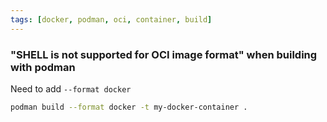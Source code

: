 ```yaml
---
tags: [docker, podman, oci, container, build]
---
```

### "SHELL is not supported for OCI image format" when building with podman
Need to add `--format docker`
```bash
podman build --format docker -t my-docker-container .
```

